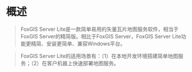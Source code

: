 # 概述

> FoxGIS Server Lite是一款简单易用的矢量瓦片地图服务软件，相当于FoxGIS Server的精简版。相比于FoxGIS Server，FoxGIS Server Lite功能更精简、安装更简单、兼容Windows平台。

> FoxGIS Server Lite的适用场景有：（1）在本地开发环境搭建简单地图服务；（2）在客户机器上快速部署地图服务。